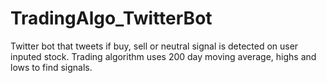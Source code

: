 # TradingAlgo_TwitterBot
Twitter bot that tweets if buy, sell or neutral signal is detected on user inputed stock. Trading algorithm uses 200 day moving average, highs and lows to find signals.
